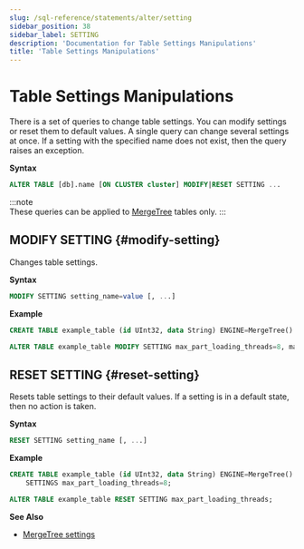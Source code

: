 ```yaml
---
slug: /sql-reference/statements/alter/setting
sidebar_position: 38
sidebar_label: SETTING
description: 'Documentation for Table Settings Manipulations'
title: 'Table Settings Manipulations'
---
```


# Table Settings Manipulations

There is a set of queries to change table settings. You can modify settings or reset them to default values. A single query can change several settings at once.
If a setting with the specified name does not exist, then the query raises an exception.

**Syntax**

``` sql
ALTER TABLE [db].name [ON CLUSTER cluster] MODIFY|RESET SETTING ...
```

:::note    
These queries can be applied to [MergeTree](../../../engines/table-engines/mergetree-family/mergetree.md) tables only.
:::

## MODIFY SETTING {#modify-setting}

Changes table settings.

**Syntax**

```sql
MODIFY SETTING setting_name=value [, ...]
```

**Example**

```sql
CREATE TABLE example_table (id UInt32, data String) ENGINE=MergeTree() ORDER BY id;

ALTER TABLE example_table MODIFY SETTING max_part_loading_threads=8, max_parts_in_total=50000;
```

## RESET SETTING {#reset-setting}

Resets table settings to their default values. If a setting is in a default state, then no action is taken.

**Syntax**

```sql
RESET SETTING setting_name [, ...]
```

**Example**

```sql
CREATE TABLE example_table (id UInt32, data String) ENGINE=MergeTree() ORDER BY id
    SETTINGS max_part_loading_threads=8;

ALTER TABLE example_table RESET SETTING max_part_loading_threads;
```

**See Also**

- [MergeTree settings](../../../operations/settings/merge-tree-settings.md)
